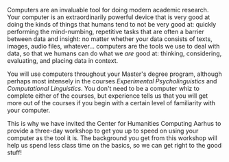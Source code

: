 Computers are an invaluable tool for doing modern academic research. Your computer is an extraordinarily powerful device that is very good at doing the kinds of things that humans tend to not be very good at: quickly performing the mind-numbing, repetitive tasks that are often a barrier between data and insight: no matter whether your data consists of texts, images, audio files, whatever... computers are the tools we use to deal with data, so that we humans can do what we _are_ good at: thinking, considering, evaluating, and placing data in context.

You will use computers throughout your Master's degree program, although perhaps most intensely in the courses _Experimental Psycholinguistics_ and _Computational Linguistics_. You don't need to be a computer whiz to complete either of the courses, but experience tells us that you will get more out of the courses if you begin with a certain level of familiarity with your computer.

This is why we have invited the Center for Humanities Computing Aarhus to provide a three-day workshop to get you up to speed on using your computer as the tool it is. The background you get from this workshop will help us spend less class time on the basics, so we can get right to the good stuff!
